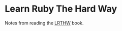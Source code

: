 # Learn Ruby The Hard Way

Notes from reading the [LRTHW] book.

[LRTHW]: https://learnrubythehardway.org/book
